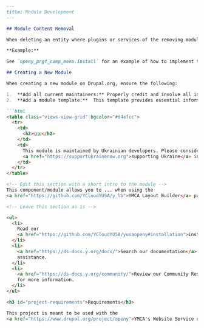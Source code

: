 ```markdown
---
title: Module Development
---

## Module Content Removal

When deleting an entity where plugins or services of the removing module are used, content removal should be done in the `hook_uninstall()` function of that module. This ensures that no orphaned data or references remain in the system after the module is uninstalled.

**Example:**

See `openy_prgf_camp_menu.install` for an example of how to implement this. The `hook_uninstall()` function in this file removes paragraphs before the module uninstall to avoid errors related to missing services used in the camp menu block.

## Creating a New Module

When creating a new module on Drupal.org, ensure the following:

1.  **Add all current maintainers:** Properly credit and involve all individuals actively contributing to the module.
2.  **Add a module template:**  This template provides essential information and resources for users. Use the following HTML snippet and customize it for your module:

```html
<table class="views-view-grid" bgcolor="#d4efcc">
  <tr>
    <td>
      <h2>🇺🇦</h2>
    </td>
    <td>
      This module is maintained by Ukrainian developers. Please consider
      <a href="https://supportukrainenow.org">supporting Ukraine</a> in a fight for their freedom and the safety of Europe.
    </td>
  </tr>
</table>

<!-- Edit this section with a short intro to the module -->
This component/module allows you to ... when using the
<a href="https://github.com/YCloudYUSA/y_lb">YMCA Layout Builder</a> package.

<!-- Leave this section as is -->

<ul>
  <li>
    Read our
    <a href="https://github.com/YCloudYUSA/yusaopeny#installation">instructions for getting started</a>.
  </li>
  <li>
    <a href="https://ds-docs.y.org/docs/">Search our documentation</a> for
    assistance.
  </li>
  <li>
    <a href="https://ds-docs.y.org/community/">Review our Community Resources</a>
    for more information.
  </li>
</ul>

<h3 id="project-requirements">Requirements</h3>

This project is meant to be used with the
<a href="https://www.drupal.org/project/openy">YMCA's Website Service distribution</a>.
```
